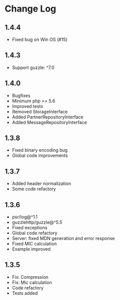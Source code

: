 # Change Log

## 1.4.4

* Fixed bug on Win OS (#15)

## 1.4.3

* Support guzzle: ^7.0

## 1.4.0

* Bugfixes
* Minimum php >= 5.6
* Improved tests
* Removed StorageInterface
* Added PartnerRepositoryInterface
* Added MessageRepositoryInterface

## 1.3.8

* Fixed binary encoding bug
* Global code improvements

## 1.3.7

* Added header normalization
* Some code refactory

## 1.3.6

* psr/log@^1.1
* guzzlehttp/guzzle@^5.5
* Fixed exceptions
* Global code refactory
* Server: fixed MDN generation and error response
* Fixed MIC calculation
* Example improved

## 1.3.5

* Fix: Compression
* Fix: Mic calculation
* Code refactory
* Tests added
